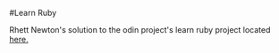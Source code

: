 #Learn Ruby


Rhett Newton's solution to the odin project's learn ruby project located [here.](http://www.theodinproject.com/courses/web-development-101/lessons/ruby)
